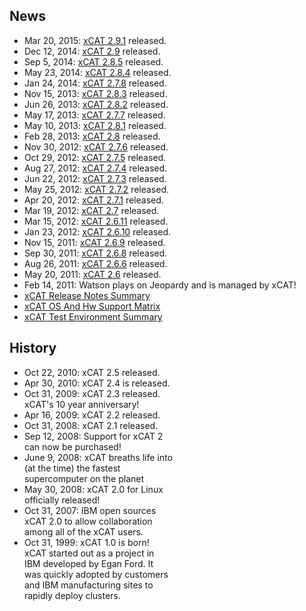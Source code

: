 <div style="float:right;margin:0 10px 10px 0" markdown="1">

## News
  * Mar 20, 2015: [xCAT 2.9.1](XCAT_2.9.1_Release_Notes) released.
  * Dec 12, 2014: [xCAT 2.9](XCAT_2.9_Release_Notes) released.
  * Sep  5, 2014: [xCAT 2.8.5](XCAT_2.8.5_Release_Notes) released.
  * May 23, 2014: [xCAT 2.8.4](XCAT_2.8.4_Release_Notes) released. 
  * Jan 24, 2014: [xCAT 2.7.8](XCAT_2.7.8_Release_Notes) released. 
  * Nov 15, 2013: [xCAT 2.8.3](XCAT_2.8.3_Release_Notes) released. 
  * Jun 26, 2013: [xCAT 2.8.2](XCAT_2.8.2_Release_Notes) released. 
  * May 17, 2013: [xCAT 2.7.7](XCAT_2.7.7_Release_Notes) released. 
  * May 10, 2013: [xCAT 2.8.1](XCAT_2.8.1_Release_Notes) released. 
  * Feb 28, 2013: [xCAT 2.8](XCAT_2.8_Release_Notes) released. 
  * Nov 30, 2012: [xCAT 2.7.6](XCAT_2.7.6_Release_Notes) released. 
  * Oct 29, 2012: [xCAT 2.7.5](XCAT_2.7.5_Release_Notes) released. 
  * Aug 27, 2012: [xCAT 2.7.4](XCAT_2.7.4_Release_Notes) released. 
  * Jun 22, 2012: [xCAT 2.7.3](XCAT_2.7.3_Release_Notes) released. 
  * May 25, 2012: [xCAT 2.7.2](XCAT_2.7.2_Release_Notes) released. 
  * Apr 20, 2012: [xCAT 2.7.1](XCAT_2.7.1_Release_Notes) released. 
  * Mar 19, 2012: [xCAT 2.7](XCAT_2.7_Release_Notes) released. 
  * Mar 15, 2012: [xCAT 2.6.11](XCAT_2.6.11_Release_Notes) released. 
  * Jan 23, 2012: [xCAT 2.6.10](XCAT_2.6.10_Release_Notes) released. 
  * Nov 15, 2011: [xCAT 2.6.9](XCAT_2.6.9_Release_Notes) released. 
  * Sep 30, 2011: [xCAT 2.6.8](XCAT_2.6.8_Release_Notes) released. 
  * Aug 26, 2011: [xCAT 2.6.6](XCAT_2.6.6_Release_Notes) released. 
  * May 20, 2011: [xCAT 2.6](XCAT_2.6_Release_Notes) released. 
  * Feb 14, 2011: Watson plays on
Jeopardy and is managed by xCAT! 
  * [xCAT Release Notes Summary](XCAT_Release_Notes)
  * [xCAT OS And Hw Support Matrix](XCAT_OS_And_Hardware_Support_Matrix)
  * [xCAT Test Environment Summary](XCAT_Test_environment_Summary) 

## History

  * Oct 22, 2010: xCAT 2.5 released. 
  * Apr 30, 2010: xCAT 2.4 is released. 
  * Oct 31, 2009: xCAT 2.3 released.  
xCAT's 10 year anniversary! 
  * Apr 16, 2009: xCAT 2.2 released. 
  * Oct 31, 2008: xCAT 2.1 released. 
  * Sep 12, 2008: Support for xCAT 2  
can now be purchased! 
  * June 9, 2008: xCAT breaths life into  
(at the time) the fastest  
supercomputer on the planet 
  * May 30, 2008: xCAT 2.0 for Linux  
officially released! 
  * Oct 31, 2007: IBM open sources  
xCAT 2.0 to allow collaboration  
among all of the xCAT users. 
  * Oct 31, 1999: xCAT 1.0 is born!  
xCAT started out as a project in  
IBM developed by Egan Ford. It  
was quickly adopted by customers  
and IBM manufacturing sites to  
rapidly deploy clusters. 

